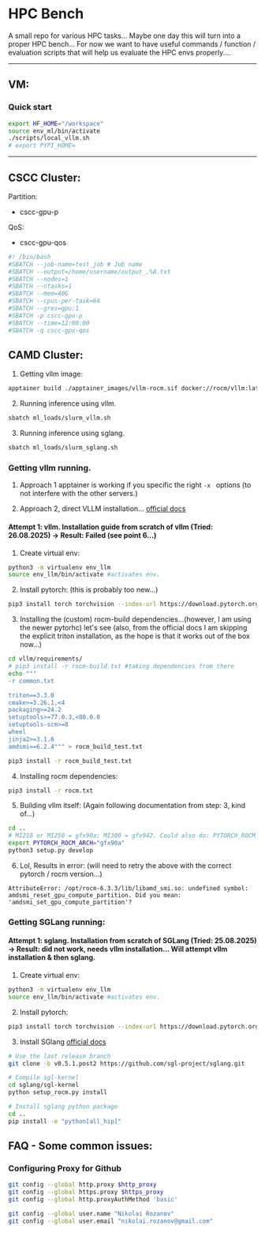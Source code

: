 # HPC Bench

A small repo for various HPC tasks... Maybe one day this will turn into a proper HPC bench... For now we want to have useful commands / function / evaluation scripts that will help us evaluate the HPC envs properly....


---

## VM:

### Quick start
```bash
export HF_HOME="/workspace"
source env_ml/bin/activate
./scripts/local_vllm.sh
# export PYPI_HOME=
```

---
## CSCC Cluster:
Partition:
- cscc-gpu-p

QoS:
- cscc-gpu-qos

```bash
#! /bin/bash
#SBATCH --job-name=test_job # Job name
#SBATCH --output=/home/username/output_.%A.txt 
#SBATCH --nodes=1 
#SBATCH --ntasks=1 
#SBATCH --mem=40G 
#SBATCH --cpus-per-task=64 
#SBATCH --gres=gpu:1 
#SBATCH -p cscc-gpu-p 
#SBATCH --time=12:00:00 
#SBATCH -q cscc-gpu-qos
```




## CAMD Cluster:
1. Getting vllm image:
```bash
apptainer build ./apptainer_images/vllm-rocm.sif docker://rocm/vllm:latest
```

2. Running inference using vllm.
```bash
sbatch ml_loads/slurm_vllm.sh
```

3. Running inference using sglang.
```bash
sbatch ml_loads/slurm_sglang.sh
```


### Getting vllm running.

1. Approach 1 apptainer is working if you specific the right `-x ` options (to not interfere with the other servers.)

2. Approach 2, direct VLLM installation... [official docs](https://docs.vllm.ai/en/v0.6.5/getting_started/amd-installation.html#build-from-source-rocm)

#### Attempt 1: vllm. Installation guide from scratch of vllm (Tried: 26.08.2025) -> Result: Failed (see point 6...)
1. Create virtual env:
```bash
python3 -m virtualenv env_llm
source env_llm/bin/activate #activates env.
```

2. Install pytorch: (this is probably too new...)
```bash
pip3 install torch torchvision --index-url https://download.pytorch.org/whl/rocm6.4
```

3. Installing the (custom) rocm-build dependencies...(however, I am using the newer pytorhc) let's see (also, from the official docs I am skipping the explicit triton installation, as the hope is that it works out of the box now...)
```bash
cd vllm/requirements/
# pip3 install -r rocm-build.txt #taking dependencies from there
echo """
-r common.txt

triton==3.3.0
cmake>=3.26.1,<4
packaging>=24.2
setuptools>=77.0.3,<80.0.0
setuptools-scm>=8
wheel
jinja2>=3.1.6
amdsmi==6.2.4""" > rocm_build_test.txt

pip3 install -r rocm_build_test.txt
```

4. Installing rocm dependencies:
```bash
pip3 install -r rocm.txt
```

5. Building vllm itself: (Again following documentation from step: 3, kind of...)
```bash
cd ..
# MI210 or MI250 = gfx90a; MI300 = gfx942. Could also do: PYTORCH_ROCM_ARCH="gfx90a;gfx942"
export PYTORCH_ROCM_ARCH="gfx90a"
python3 setup.py develop
```

6. Lol, Results in error: (will need to retry the above with the correct pytorch / rocm version...)
```log
AttributeError: /opt/rocm-6.3.3/lib/libamd_smi.so: undefined symbol: amdsmi_reset_gpu_compute_partition. Did you mean: 'amdsmi_set_gpu_compute_partition'?
```



### Getting SGLang running:

#### Attempt 1: sglang. Installation from scratch of SGLang (Tried: 25.08.2025) -> Result: did not work, needs vllm installation... Will attempt vllm installation & then sglang.

1. Create virtual env:
```bash
python3 -m virtualenv env_llm
source env_llm/bin/activate #activates env.
```
2. Install pytorch:
```bash
pip3 install torch torchvision --index-url https://download.pytorch.org/whl/rocm6.4
```

3. Install SGlang [official docs](https://docs.sglang.ai/platforms/amd_gpu.html)
```bash
# Use the last release branch
git clone -b v0.5.1.post2 https://github.com/sgl-project/sglang.git

# Compile sgl-kernel
cd sglang/sgl-kernel
python setup_rocm.py install

# Install sglang python package
cd ..
pip install -e "python[all_hip]"
```

## FAQ - Some common issues:

### Configuring Proxy for Github
```bash
git config --global http.proxy $http_proxy
git config --global https.proxy $https_proxy
git config --global http.proxyAuthMethod 'basic'
```

```bash
git config --global user.name "Nikolai Rozanov"
git config --global user.email "nikolai.rozanov@gmail.com"
```